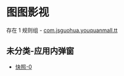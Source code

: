 # 图图影视

存在 1 规则组 - [com.jsguohua.youquanmall.tt](/src/apps/com.jsguohua.youquanmall.tt.ts)

## 未分类-应用内弹窗

- [快照-0](https://i.gkd.li/i/13163314)
